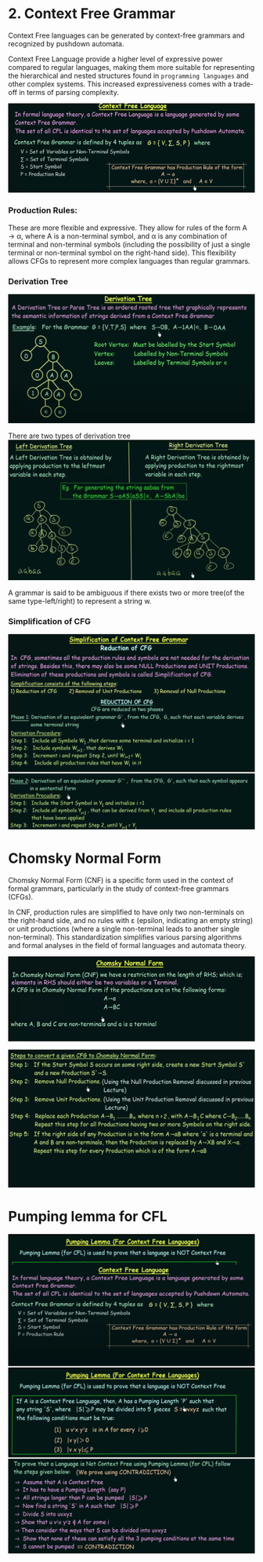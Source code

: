 # 2. Context Free Grammar
Context Free languages can be generated by context-free grammars and recognized by pushdown automata. 

Context Free Language provide a higher level of expressive power compared to regular languages, making them more suitable for representing the hierarchical and nested structures found in `programming languages` and other complex systems. This increased expressiveness comes with a trade-off in terms of parsing complexity.

![Alt text](<Screenshot from 2023-11-25 12-28-31.png>)

### Production Rules:
These are more flexible and expressive. They allow for rules of the form A → α, where A is a non-terminal symbol, and α is any combination of terminal and non-terminal symbols (including the possibility of just a single terminal or non-terminal symbol on the right-hand side). This flexibility allows CFGs to represent more complex languages than regular grammars.

### Derivation Tree
![Alt text](image-5.png)

There are two types of derivation tree
![Alt text](image-6.png)

A grammar is said to be ambiguous if there exists two or more tree(of the same type-left/right) to represent a string w.

### Simplification of CFG
![Alt text](image-7.png)
![Alt text](image-8.png)

# Chomsky Normal Form
Chomsky Normal Form (CNF) is a specific form used in the context of formal grammars, particularly in the study of context-free grammars (CFGs).

In CNF, production rules are simplified to have only two non-terminals on the right-hand side, and no rules with ε (epsilon, indicating an empty string) or unit productions (where a single non-terminal leads to another single non-terminal). This standardization simplifies various parsing algorithms and formal analyses in the field of formal languages and automata theory.

![Alt text](<Screenshot from 2023-11-25 20-34-24.png>)

![Alt text](image-9.png)

# Pumping lemma for CFL

![Alt text](image-10.png)
![Alt text](image-11.png)
![Alt text](image-12.png)
